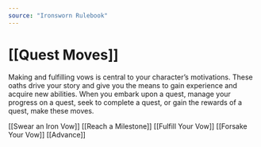 ```yaml
---
source: "Ironsworn Rulebook"
---
```

# [[Quest Moves]]

Making and fulfilling vows is central to your character’s motivations. These oaths drive your story and give you the means to gain experience and acquire new abilities. When you embark upon a quest, manage your progress on a quest, seek to complete a quest, or gain the rewards of a quest, make these moves.

[[Swear an Iron Vow]]
[[Reach a Milestone]]
[[Fulfill Your Vow]]
[[Forsake Your Vow]]
[[Advance]]